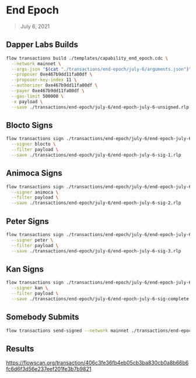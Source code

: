 # End Epoch
> July 6, 2021

## Dapper Labs Builds

```sh
flow transactions build ./templates/capability_end_epoch.cdc \
  --network mainnet \
  --args-json "$(cat "./transactions/end-epoch/july-6/arguments.json")" \
  --proposer 0xe467b9dd11fa00df \
  --proposer-key-index 11 \
  --authorizer 0xe467b9dd11fa00df \
  --payer 0xe467b9dd11fa00df \
  --gas-limit 500000 \
  -x payload \
  --save ./transactions/end-epoch/july-6/end-epoch-july-6-unsigned.rlp
```

## Blocto Signs

```sh
flow transactions sign ./transactions/end-epoch/july-6/end-epoch-july-6-unsigned.rlp \
  --signer blocto \
  --filter payload \
  --save ./transactions/end-epoch/july-6/end-epoch-july-6-sig-1.rlp
```

## Animoca Signs

```sh
flow transactions sign ./transactions/end-epoch/july-6/end-epoch-july-6-sig-1.rlp \
  --signer animoca \
  --filter payload \
  --save ./transactions/end-epoch/july-6/end-epoch-july-6-sig-2.rlp
```

## Peter Signs

```sh
flow transactions sign ./transactions/end-epoch/july-6/end-epoch-july-6-sig-2.rlp \
  --signer peter \
  --filter payload \
  --save ./transactions/end-epoch/july-6/end-epoch-july-6-sig-3.rlp
```

## Kan Signs

```sh
flow transactions sign ./transactions/end-epoch/july-6/end-epoch-july-6-sig-3.rlp \
  --signer kan \
  --filter payload \
  --save ./transactions/end-epoch/july-6/end-epoch-july-6-sig-complete.rlp
```

## Somebody Submits

```sh
flow transactions send-signed --network mainnet ./transactions/end-epoch/july-6/end-epoch-july-6-sig-complete.rlp
```

## Results

https://flowscan.org/transaction/406c3fe36fb4eb05cb3ba830cb0a8b66b6fc6d6f3d56e237eef201fe3b7b9821
